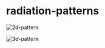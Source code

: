 ﻿# radiation-patterns

![2d-pattern](https://user-images.githubusercontent.com/56690165/193285168-bcc95f43-4e79-4e1c-9bcd-7169a521b824.png)

![3d-pattern](https://user-images.githubusercontent.com/56690165/193285198-c8d9d10d-d622-4994-acff-57bf6ac2a2ac.png)

